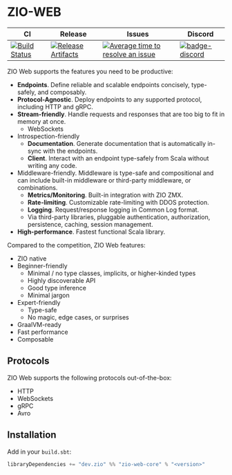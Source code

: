 # ZIO-WEB

| CI | Release | Issues |  Discord |
| --- | --- | --- | --- |
| [![Build Status][badge-ci]][link-ci] | [![Release Artifacts][badge-sonatype]][link-sonatype] | [![Average time to resolve an issue][badge-iim]][link-iim] | [![badge-discord]][link-discord] |

ZIO Web supports the features you need to be productive:

 * **Endpoints**. Define reliable and scalable endpoints concisely, type-safely, and composably.
 * **Protocol-Agnostic**. Deploy endpoints to any supported protocol, including HTTP and gRPC.
 * **Stream-friendly**. Handle requests and responses that are too big to fit in memory at once.
   * WebSockets
 * Introspection-friendly
   * **Documentation**. Generate documentation that is automatically in-sync with the endpoints.
   * **Client**. Interact with an endpoint type-safely from Scala without writing any code.
 * Middleware-friendly. Middleware is type-safe and compositional and can include built-in middleware or third-party middleware, or combinations.
   * **Metrics/Monitoring**. Built-in integration with ZIO ZMX.
   * **Rate-limiting**. Customizable rate-limiting with DDOS protection.
   * **Logging**. Request/response logging in Common Log format.
   * Via third-party libraries, pluggable authentication, authorization, persistence, caching, session management.
 * **High-performance**. Fastest functional Scala library.

Compared to the competition, ZIO Web features: 

 * ZIO native
 * Beginner-friendly
   * Minimal / no type classes, implicits, or higher-kinded types
   * Highly discoverable API
   * Good type inference 
   * Minimal jargon
 * Expert-friendly
   * Type-safe
   * No magic, edge cases, or surprises
 * GraalVM-ready
 * Fast performance
 * Composable

## Protocols

ZIO Web supports the following protocols out-of-the-box:

* HTTP
* WebSockets
* gRPC
* Avro

## Installation

Add in your `build.sbt`:

```scala
libraryDependencies += "dev.zio" %% "zio-web-core" % "<version>"
```

[badge-ci]: https://circleci.com/gh/zio/zio-web/tree/master.svg?style=svg
[badge-sonatype]: https://img.shields.io/nexus/r/https/oss.sonatype.org/dev.zio/zio-http-core_2.12.svg
[badge-iim]: https://isitmaintained.com/badge/resolution/zio/zio-web.svg
[badge-discord]: https://img.shields.io/discord/629491597070827530?logo=discord "chat on discord"

[link-ci]: https://circleci.com/gh/zio/zio-web/tree/master
[link-sonatype]: https://oss.sonatype.org/content/repositories/releases/dev/zio/zio-http-core_2.12/
[link-iim]: https://isitmaintained.com/project/zio/zio-web
[link-discord]: https://discord.gg/WUyWFfsP "Discord"
